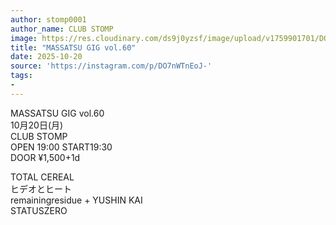```yaml
---
author: stomp0001
author_name: CLUB STOMP
image: https://res.cloudinary.com/ds9j0yzsf/image/upload/v1759901701/DO7nWTnEoJ-.jpg
title: "MASSATSU GIG vol.60"
date: 2025-10-20
source: 'https://instagram.com/p/DO7nWTnEoJ-'
tags:
- 
---
```

MASSATSU GIG vol.60<br>
10月20日(月)<br>
CLUB STOMP<br>
OPEN 19:00 START19:30<br>
DOOR ¥1,500+1d

TOTAL CEREAL<br>
ヒデオとヒート<br>
remainingresidue + YUSHIN KAI<br>
STATUSZERO